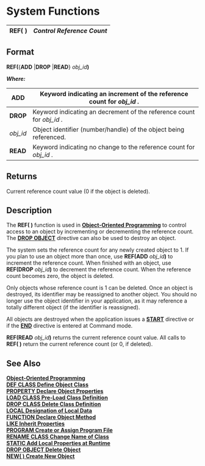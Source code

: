 # System Functions

**REF( )** |  **_Control Reference Count_**  
---|---  
  
##  Format

**REF(**{**ADD** |**DROP** |**READ**} _obj_id_**)**

**_Where:_**

**ADD** |  Keyword indicating an increment of the reference count for _obj_id_ _._  
---|---  
**DROP** |  Keyword indicating an decrement of the reference count for _obj_id_ _._  
_obj_id_ |  Object identifier (number/handle) of the object being referenced.  
**READ** |  Keyword indicating no change to the reference count for _obj_id_ _._  
  
##  Returns

Current reference count value (0 if the object is deleted).

##  Description

The **REF( )** function is used in **[Object-Oriented Programming](../PxPlus%20User%20Guide/Object-Oriented%20PxPlus/Introduction.md)** to control access to an object by incrementing or decrementing the reference count. The **[DROP OBJECT](../directives/drop_object.md)** directive can also be used to destroy an object.

The system sets the reference count for any newly created object to 1. If you plan to use an object more than once, use **REF(ADD** _obj_id_**)** to increment the reference count. When finished with an object, use **REF(DROP** _obj_id_**)** to decrement the reference count. When the reference count becomes zero, the object is deleted.

Only objects whose reference count is 1 can be deleted. Once an object is destroyed, its identifier may be reassigned to another object. You should no longer use the object identifier in your application, as it may reference a totally different object (if the identifier is reassigned).

All objects are destroyed when the application issues a **[START](../directives/start.md)** directive or if the **[END](../directives/end.md)** directive is entered at Command mode.

**REF(READ** _obj_id_**)** returns the current reference count value. All calls to **REF( )** return the current reference count (or 0, if deleted).

##  See Also

**[Object-Oriented Programming](../PxPlus%20User%20Guide/Object-Oriented%20PxPlus/Introduction.md)**  
[**DEF CLASS Define Object Class**](../directives/def_class.md)  
[**PROPERTY Declare Object Properties**](../directives/property.md)  
[**LOAD CLASS Pre-Load Class Definition**](../directives/load_class.md)  
[**DROP CLASS Delete Class Definition**](../directives/drop_class.md)  
[**LOCAL Designation of Local Data**](../directives/local.md)  
[**FUNCTION Declare Object Method**](../directives/function.md)  
[**LIKE Inherit Properties**](../directives/like.md)  
[**PROGRAM Create or Assign Program File**](../directives/program.md)  
[**RENAME CLASS Change Name of Class**](../directives/rename_class.md)  
[**STATIC Add Local Properties at Runtime**](../directives/static.md)  
[**DROP OBJECT Delete Object**](../directives/drop_object.md)  
[**NEW( ) Create New Object**](new.md)
